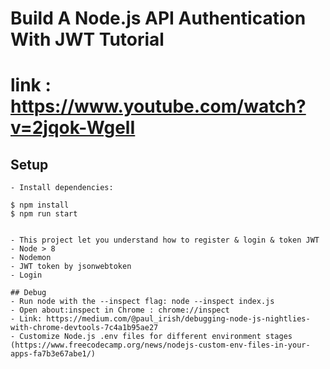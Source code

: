 # Build A Node.js API Authentication With JWT Tutorial
# link : https://www.youtube.com/watch?v=2jqok-WgelI

## Setup


```
- Install dependencies:

$ npm install
$ npm run start


- This project let you understand how to register & login & token JWT
- Node > 8
- Nodemon
- JWT token by jsonwebtoken
- Login

## Debug
- Run node with the --inspect flag: node --inspect index.js
- Open about:inspect in Chrome : chrome://inspect
- Link: https://medium.com/@paul_irish/debugging-node-js-nightlies-with-chrome-devtools-7c4a1b95ae27
- Customize Node.js .env files for different environment stages (https://www.freecodecamp.org/news/nodejs-custom-env-files-in-your-apps-fa7b3e67abe1/)